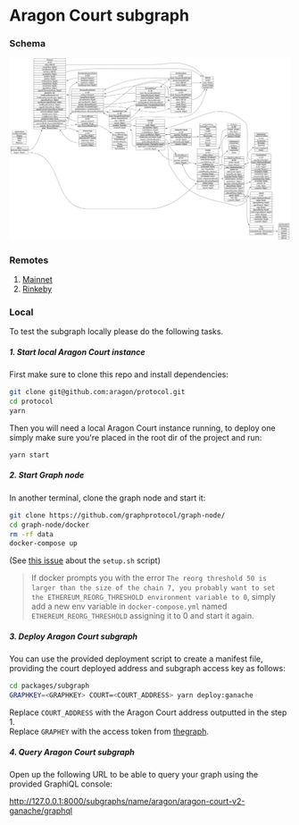 # Aragon Court subgraph

### Schema

![subgraph schema](./schema.png)

### Remotes

1. [Mainnet](https://thegraph.com/explorer/subgraph/aragon/aragon-court-v2-mainnet)
2. [Rinkeby](https://thegraph.com/explorer/subgraph/aragon/aragon-court-v2-rinkeby)

### Local

To test the subgraph locally please do the following tasks.

##### 1. Start local Aragon Court instance
First make sure to clone this repo and install dependencies:

```bash
git clone git@github.com:aragon/protocol.git
cd protocol
yarn
```

Then you will need a local Aragon Court instance running, to deploy one simply make sure you're placed in the root dir of the project and run:
 
```bash
yarn start
```

##### 2. Start Graph node
In another terminal, clone the graph node and start it:

```bash
git clone https://github.com/graphprotocol/graph-node/
cd graph-node/docker
rm -rf data
docker-compose up
```

(See [this issue](https://github.com/graphprotocol/graph-node/issues/1132) about the `setup.sh` script)

> If docker prompts you with the error `The reorg threshold 50 is larger than the size of the chain 7, you probably want to set the ETHEREUM_REORG_THRESHOLD environment variable to 0`,
  simply add a new env variable in `docker-compose.yml` named `ETHEREUM_REORG_THRESHOLD` assigning it to 0 and start it again.

##### 3. Deploy Aragon Court subgraph
You can use the provided deployment script to create a manifest file, providing the court deployed address and subgraph access key as follows:

```bash
cd packages/subgraph
GRAPHKEY=<GRAPHKEY> COURT=<COURT_ADDRESS> yarn deploy:ganache
```

Replace `COURT_ADDRESS` with the Aragon Court address outputted in the step 1. <br>
Replace `GRAPHEY` with the access token from [thegraph](https://thegraph.com).

##### 4. Query Aragon Court subgraph

Open up the following URL to be able to query your graph using the provided GraphiQL console:

http://127.0.0.1:8000/subgraphs/name/aragon/aragon-court-v2-ganache/graphql
